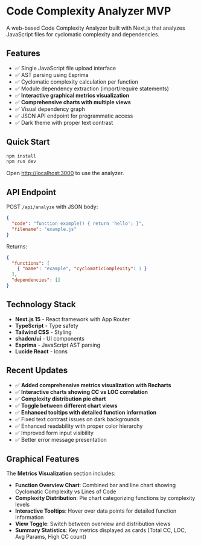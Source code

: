 # Code Complexity Analyzer MVP

A web-based Code Complexity Analyzer built with Next.js that analyzes JavaScript files for cyclomatic complexity and dependencies.

## Features

- ✅ Single JavaScript file upload interface
- ✅ AST parsing using Esprima
- ✅ Cyclomatic complexity calculation per function
- ✅ Module dependency extraction (import/require statements)
- ✅ **Interactive graphical metrics visualization**
- ✅ **Comprehensive charts with multiple views**
- ✅ Visual dependency graph
- ✅ JSON API endpoint for programmatic access
- ✅ Dark theme with proper text contrast

## Quick Start

```bash
npm install
npm run dev
```

Open [http://localhost:3000](http://localhost:3000) to use the analyzer.

## API Endpoint

POST `/api/analyze` with JSON body:
```json
{
  "code": "function example() { return 'hello'; }",
  "filename": "example.js"
}
```

Returns:
```json
{
  "functions": [
    { "name": "example", "cyclomaticComplexity": 1 }
  ],
  "dependencies": []
}
```

## Technology Stack

- **Next.js 15** - React framework with App Router
- **TypeScript** - Type safety
- **Tailwind CSS** - Styling
- **shadcn/ui** - UI components
- **Esprima** - JavaScript AST parsing
- **Lucide React** - Icons

## Recent Updates

- ✅ **Added comprehensive metrics visualization with Recharts**
- ✅ **Interactive charts showing CC vs LOC correlation**
- ✅ **Complexity distribution pie chart**  
- ✅ **Toggle between different chart views**
- ✅ **Enhanced tooltips with detailed function information**
- ✅ Fixed text contrast issues on dark backgrounds
- ✅ Enhanced readability with proper color hierarchy
- ✅ Improved form input visibility
- ✅ Better error message presentation

## Graphical Features

The **Metrics Visualization** section includes:

- **Function Overview Chart**: Combined bar and line chart showing Cyclomatic Complexity vs Lines of Code
- **Complexity Distribution**: Pie chart categorizing functions by complexity levels
- **Interactive Tooltips**: Hover over data points for detailed function information
- **View Toggle**: Switch between overview and distribution views
- **Summary Statistics**: Key metrics displayed as cards (Total CC, LOC, Avg Params, High CC count)
